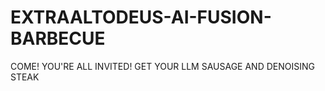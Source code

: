 # EXTRAALTODEUS-AI-FUSION-BARBECUE
COME! YOU'RE ALL INVITED! GET YOUR LLM SAUSAGE AND DENOISING STEAK
